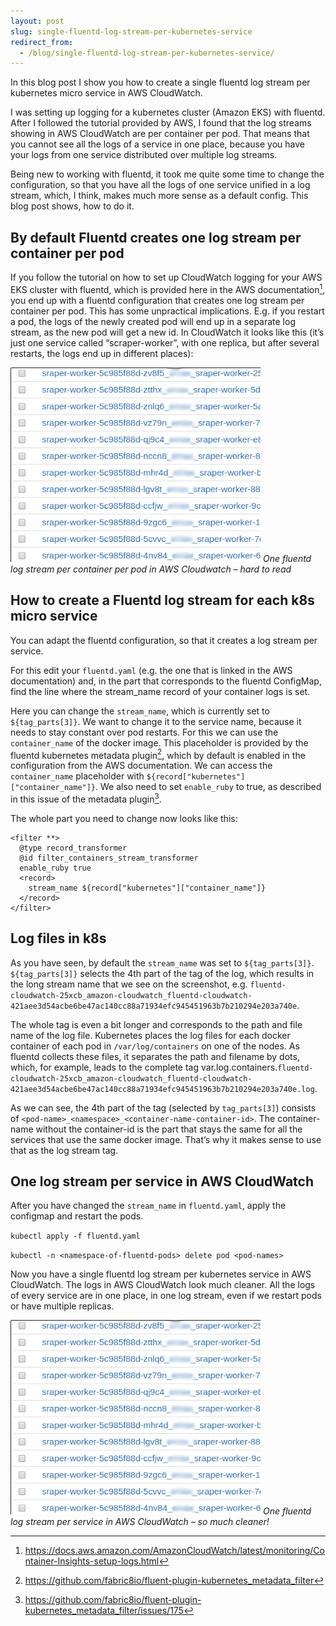 ```yaml
---
layout: post
slug: single-fluentd-log-stream-per-kubernetes-service
redirect_from:
  - /blog/single-fluentd-log-stream-per-kubernetes-service/
---
```


In this blog post I show you how to create a single fluentd log stream per kubernetes micro service in AWS CloudWatch.

I was setting up logging for a kubernetes cluster (Amazon EKS) with fluentd. After I followed the tutorial provided by AWS, I found that the log streams showing in AWS CloudWatch are per container per pod. That means that you cannot see all the logs of a service in one place, because you have your logs from one service distributed over multiple log streams.

Being new to working with fluentd, it took me quite some time to change the configuration, so that you have all the logs of one service unified in a log stream, which, I think, makes much more sense as a default config. This blog post shows, how to do it.


## By default Fluentd creates one log stream per container per pod

If you follow the tutorial on how to set up CloudWatch logging for your AWS EKS cluster with fluentd, which is provided here in the AWS documentation[^1], you end up with a fluentd configuration that creates one log stream per container per pod. This has some unpractical implications. E.g. if you restart a pod, the logs of the newly created pod will end up in a separate log stream, as the new pod will get a new id. In CloudWatch it looks like this (it’s just one service called “scraper-worker”, with one replica, but after several restarts, the logs end up in different places):

![fluentd one log stream per log](/assets/images/fluentd-one-per-pod2.png)
*One fluentd log stream per container per pod in AWS Cloudwatch – hard to read*

## How to create a Fluentd log stream for each k8s micro service

You can adapt the fluentd configuration, so that it creates a log stream per service.

For this edit your `fluentd.yaml` (e.g. the one that is linked in the AWS documentation) and, in the part that corresponds to the fluentd ConfigMap, find the line where the stream_name record of your container logs is set.

Here you can change the `stream_name`, which is currently set to `${tag_parts[3]}`. We want to change it to the service name, because it needs to stay constant over pod restarts. For this we can use the `container_name` of the docker image. This placeholder is provided by the fluentd kubernetes metadata plugin[^2], which by default is enabled in the configuration from the AWS documentation. We can access the `container_name` placeholder with `${record["kubernetes"]["container_name"]}`. We also need to set `enable_ruby` to true, as described in this issue of the metadata plugin[^3].

The whole part you need to change now looks like this:


```
<filter **>
  @type record_transformer
  @id filter_containers_stream_transformer
  enable_ruby true
  <record>
    stream_name ${record["kubernetes"]["container_name"]}
  </record>
</filter>
```


## Log files in k8s

As you have seen, by default the `stream_name` was set to `${tag_parts[3]}`. `${tag_parts[3]}` selects the 4th part of the tag of the log, which results in the long stream name that we see on the screenshot, e.g. `fluentd-cloudwatch-25xcb_amazon-cloudwatch_fluentd-cloudwatch-421aee3d54acbe6be47ac140cc88a71934efc945451963b7b210294e203a740e`.

The whole tag is even a bit longer and corresponds to the path and file name of the log file. Kubernetes places the log files for each docker container of each pod in `/var/log/containers` on one of the nodes. As fluentd collects these files, it separates the path and filename by dots, which, for example, leads to the complete tag var.log.containers.`fluentd-cloudwatch-25xcb_amazon-cloudwatch_fluentd-cloudwatch-421aee3d54acbe6be47ac140cc88a71934efc945451963b7b210294e203a740e.log`.

As we can see, the 4th part of the tag (selected by `tag_parts[3]`) consists of `<pod-name>_<namespace>_<container-name-container-id>`. The container-name without the container-id is the part that stays the same for all the services that use the same docker image. That’s why it makes sense to use that as the log stream tag.

## One log stream per service in AWS CloudWatch


After you have changed the `stream_name` in `fluentd.yaml`, apply the configmap and restart the pods.

`kubectl apply -f fluentd.yaml`

`kubectl -n <namespace-of-fluentd-pods> delete pod <pod-names>`


Now you have a single fluentd log stream per kubernetes service in AWS CloudWatch. The logs in AWS CloudWatch look much cleaner. All the logs of every service are in one place, in one log stream, even if we restart pods or have multiple replicas.

![fluentd one log stream per log](/assets/images/fluentd-one-per-pod2.png)
*One fluentd log stream per service in AWS CloudWatch – so much cleaner!*

[^1]: https://docs.aws.amazon.com/AmazonCloudWatch/latest/monitoring/Container-Insights-setup-logs.html
[^2]: https://github.com/fabric8io/fluent-plugin-kubernetes_metadata_filter
[^3]: https://github.com/fabric8io/fluent-plugin-kubernetes_metadata_filter/issues/175